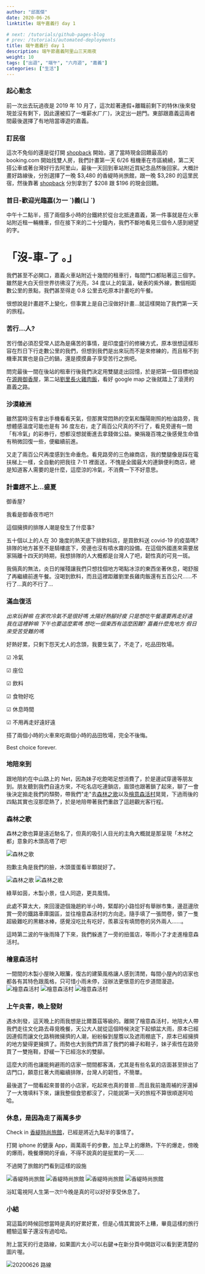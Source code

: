```yaml
---
author: "邱嵩傑"
date: 2020-06-26
linktitle: 端午嘉義行 day 1

# next: /tutorials/github-pages-blog
# prev: /tutorials/automated-deployments
title: 端午嘉義行 day 1
description: 端午節嘉義阿里山三天兩夜
weight: 10
tags: ["出遊", "端午", "六月遊", "嘉義"]
categories: ["生活"]
---
```


### 起心動念

前一次出去玩過夜是 2019 年 10 月了，這次趁著連假+離職前剩下的特休(後來發現並沒有剩下，因此還被扣了一堆薪水ㄏㄏ)，決定出一趟門。東部跟嘉義這兩者間最後選擇了有地陪當導遊的嘉義。

### 訂民宿

這次不免俗的還是從打開 [shopback](https://app.shopback.com/twn?raf=sOLD2N&slug=referred-signup-bonus) 開始，選了當時現金回饋最高的 booking.com 開始找雙人房，我們計畫第一天 6/26 租機車在市區繞繞，第二天搭公車或著台灣好行去阿里山，最後一天回到車站附近買紀念品然後回家。大概計畫好路線後，分別選擇了一晚 $3,480 的香緹時尚旅館，跟一晚 $3,280 的這里民宿，然後靠著 [shopback](https://app.shopback.com/twn?raf=sOLD2N&slug=referred-signup-bonus) 分別拿到了 $208 跟 $196 的現金回饋。

### 首日-歡迎光臨嘉(ㄉ一 ˋ)義(ㄩ ˋ)

中午十二點半，搭了兩個多小時的台鐵終於從台北抵達嘉義，第一件事就是在火車站附近租一輛機車，但在接下來的二十分鐘內，我們不斷地看見三個令人感到絕望的字。

# 「沒-車-了 。」

我們甚至不必開口，嘉義火車站附近十幾間的租車行，每間門口都貼著這三個字。雖然是大白天但世界彷彿沒了光亮，34 度以上的氣溫，破表的紫外線，數個相距數公里的景點，我們甚至得走 0.8 公里去吃原本計畫吃的午餐。

很想說是計畫趕不上變化，但事實上是自己沒做好計畫...就這樣開始了我們第一天的旅程。

### 苦行...人?

苦行僧必須忍受常人認為是痛苦的事情，是印度盛行的修練方式，原本很想這樣形容在烈日下行走數公里的我們，但想到我們是出來玩而不是來修練的，而且租不到機車其實也是自己的鍋，還是摸摸鼻子享受苦行之旅吧。

問完最後一間在後站的租車行後我們決定用雙腿走出回憶，於是把第一個目標地設在[源興御香屋](https://www.facebook.com/pages/category/Smoothie---Juice-Bar/%E6%BA%90%E8%88%88%E5%BE%A1%E9%A6%99%E5%B1%8B-1563636213924226/)，第二站[劉里長火雞肉飯](https://www.facebook.com/LiuLiZhangJiRouFan/)，看好 google map 之後就踏上了滾燙的嘉義之路。

### 沙漠綠洲

雖然當時沒有拿出手機看看天氣，但那異常悶熱的空氣和豔陽剛照的柏油路旁，我想體感溫度可能也是有 36 度左右，走了兩百公尺真的不行了，看見旁邊有一間「有冷氣」的彩券行，想都沒想就衝進去拿錢做公益。樂捐幾百塊之後感覺生命值有稍微回復一些，便繼續前進。

又走了兩百公尺再度感到生命垂危。看見路旁的三色線商店，我的雙腿像是踩在電扶梯上一樣，全自動的把我往 7-11 裡面送，不愧是全國最大的連鎖便利商店，總是知道客人需要的是什麼，這麼涼的冷氣，不消費一下不好意思。

### 計畫趕不上...盛夏

御香屋?

我看是御香夜市吧?!

這個擁擠的排隊人潮是發生了什麼事?

五十個以上的人在 30 幾度的熱天底下排飲料店，是買飲料送 covid-19 的疫苗嗎?排隊的地方甚至不是騎樓底下，旁邊也沒有噴水霧的設備。在這個外國進來需要居家隔離十四天的時期，我想排隊的人大概都是台灣人了吧，韌性真的可見一斑。

我倆真的無法，炎日的摧殘讓我們只想找個地方喝點冰涼的東西坐著休息，喝舒服了再繼續前進午餐。沒喝到飲料，而且這裡距離劉里長雞肉飯還有五百公尺......不行了...真的不行了...

### 滿血復活

_出來玩幹嘛_
_在家吹冷氣不是很好嗎_
_太陽好熱腳好痠_
_只是想吃午餐還要再走好遠_
_我在這裡幹嘛_
_下午也要這麼累嗎_
_想吃一個東西有這麼困難?_
_嘉義什麼鬼地方_
_假日來受苦受難的嗎_

好熱好累，只剩下怨天尤人的念頭，我要生氣了，不走了，吃品田牧場。

&#9745; 冷氣

&#9745; 座位

&#9745; 飲料

&#9745; 食物好吃

&#9745; 休息時間

&#9745; 不用再走好遠好遠

搭了兩個小時的火車來吃兩個小時的品田牧場，完全不後悔。

Best choice forever.

### 地陪來到

跟地陪約在中山路上的 Net，因為妹子吃飽喝足想消費了，於是邊試穿邊等朋友到。朋友聽到我們自遠方來，不吃名店吃連鎖店，眉頭也跟著鎖了起來，聊了一會後決定搧走我們的頹勢，帶我們"走"去[森林之歌](https://travel.chiayi.gov.tw/travel-content?id=12)以及[檜意森活村](https://www.hinokivillage.com.tw/)晃晃，下過雨後的四點其實也沒那麼熱了，於是地陪帶著我們重啟了這趟觀光客行程。

### 森林之歌

森林之歌也算是遠近馳名了，但真的吸引人目光的主角大概就是那呈現「木材之都」意象的木頭高塔了吧!

![森林之歌](https://dtks6emtee9cj.cloudfront.net/20200626/001.jpg)

抱歉主角是我們的臉，木頭蛋蛋看半顆就好了。

![森林之歌](https://dtks6emtee9cj.cloudfront.net/20200626/002.jpg)
![森林之歌](https://dtks6emtee9cj.cloudfront.net/20200626/011.jpg)

綠草如茵，木製小景，佳人同遊，更具風情。

此處不算太大，來回漫遊個幾趟約半小時，緊鄰的小路恰好有舉辦市集，邊逛邊欣賞一旁的鐵路車庫園區，並往檜意森活村的方向走。隨手填了一張問卷，領了一隻超級難吃的黑糖冰棒，感覺沒吃比有吃好，羨慕沒有填問卷的另外兩人......。

這時第二波的午後雨降了下來，我們躲進了一旁的扭蛋店，等雨小了才走進檜意森活村。

### 檜意森活村

一間間的木製小屋映入眼簾，復古的建築風格讓人感到清閒，每間小屋內的店家也都各有其特色跟風格，只可惜小雨未停，沒辦法更愜意的在步道間漫遊。
![檜意森活村](https://dtks6emtee9cj.cloudfront.net/20200626/004.jpg)
![檜意森活村](https://dtks6emtee9cj.cloudfront.net/20200626/005.jpg)
![檜意森活村](https://dtks6emtee9cj.cloudfront.net/20200626/003.jpg)

### 上午炎害，晚上發財

遇水則發，這天晚上的雨我想是比爾蓋茲等級的。離開了檜意森活村，地陪大人帶我們走往文化路去尋覓晚餐，天公大人就從這個時候決定下起傾盆大雨，原本已經因連假而讓文化路稍微擁擠的人潮，紛紛躲到屋簷以及遮雨棚底下，原本已經擁擠的地方變得更擁擠了。雨勢也大到我們弄濕了我們的褲子和鞋子，妹子索性在路旁買了一雙拖鞋，舒緩一下已經泡水的雙腳。

這麼大的雨也讓能夠避雨的店家一間間都客滿，尤其是有些名氣的店面甚至排出了店門口，願意扛著大雨繼續排隊，台灣人的韌性，不簡單。

最後選了一間看起來普普的小店家，吃起來也真的普普...而且我前幾周補的牙還掉了一大塊填料下來，讓我整個食慾都沒了，只能說第一天的旅程不算很順遂阿哈哈。

### 休息，是因為走了兩萬多步

Check in [香緹時尚旅館](http://www.shantis.com.tw/)，已經是將近九點半的事情了。

打開 iphone 的健康 App，兩萬兩千的步數，加上早上的爆熱，下午的爆走，傍晚的爆雨，晚餐爆開的牙齒，不得不說真的是挺累的一天......

不過開了旅館的門看到這樣的設施

![香緹時尚旅館](https://dtks6emtee9cj.cloudfront.net/20200626/006.jpg)
![香緹時尚旅館](https://dtks6emtee9cj.cloudfront.net/20200626/009.jpg)
![香緹時尚旅館](https://dtks6emtee9cj.cloudfront.net/20200626/008.jpg)
![香緹時尚旅館](https://dtks6emtee9cj.cloudfront.net/20200626/007.jpg)

浴缸電視阿人生第一次!!今晚是真的可以好好享受休息了。

### 小結

寫這篇的時候回想當時是真的好累好累，但是心情其實說不上糟，畢竟這樣的旅行體驗這輩子還沒有過哈哈。

附上當天的行走路線，如果圖片太小可以右鍵=>在新分頁中開啟可以看到更清楚的圖片喔。

![20200626 路線](https://dtks6emtee9cj.cloudfront.net/20200626/010.jpg)
